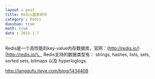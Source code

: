 ```yaml
---
layout : post
title: Redis基本命令
category : Redis
duoshuo: true
math: true
date : 2015-1-7
---
```


<!-- more -->

Redis是一个高性能的key-value内存数据库，官网：(http://redis.io/)[http://redis.io/]。
Redis支持的数据类型有： strings, hashes, lists, sets, sorted sets, bitmaps 以及 hyperloglogs.

http://langgufu.iteye.com/blog/1434408
